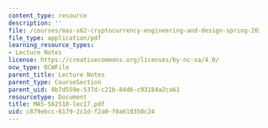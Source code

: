 ```yaml
---
content_type: resource
description: ''
file: /courses/mas-s62-cryptocurrency-engineering-and-design-spring-2018/c879ebcc61792c1df2a0f0a610350c24_MAS-S62S18-lec17.pdf
file_type: application/pdf
learning_resource_types:
- Lecture Notes
license: https://creativecommons.org/licenses/by-nc-sa/4.0/
ocw_type: OCWFile
parent_title: Lecture Notes
parent_type: CourseSection
parent_uid: 8b7d559e-537d-c21b-84d6-c93184a2ca61
resourcetype: Document
title: MAS-S62S18-lec17.pdf
uid: c879ebcc-6179-2c1d-f2a0-f0a610350c24
---
```

